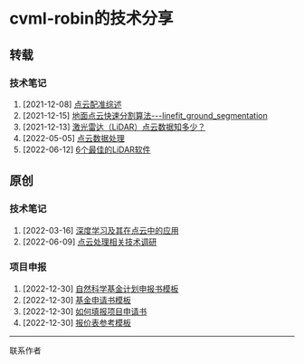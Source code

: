 # cvml-robin的技术分享

## 转载

### 技术笔记

1. [2021-12-08] [点云配准综述](https://zhuanlan.zhihu.com/p/91275450)
2. [2021-12-15] [地面点云快速分割算法---linefit_ground_segmentation](https://zhuanlan.zhihu.com/p/123220950)
3. [2021-12-13] [激光雷达（LiDAR）点云数据知多少？](https://zhuanlan.zhihu.com/p/388184506)
4. [2022-05-05] [点云数据处理](https://zhuanlan.zhihu.com/p/498892147)
5. [2022-06-12] [6个最佳的LiDAR软件](http://www.bimant.com/blog/5-free-lidar-apps/)

## 原创

### 技术笔记

1. [2022-03-16] [深度学习及其在点云中的应用](./technical-reports/深度学习及其在点云中的应用.pptx)
1. [2022-06-09] [点云处理相关技术调研](./technical-reports/点云处理相关技术调研.docx)



### 项目申报

1. [2022-12-30] [自然科学基金计划申报书模板](https://drive.google.com/drive/folders/11yq8Zo_9piDUfTIQffNvuiPw5H7Br05o?usp=drive_link)
1. [2022-12-30] [基金申请书模板](https://drive.google.com/drive/folders/11yq8Zo_9piDUfTIQffNvuiPw5H7Br05o?usp=drive_link)
1. [2022-12-30] [如何填报项目申请书](https://drive.google.com/drive/folders/11yq8Zo_9piDUfTIQffNvuiPw5H7Br05o?usp=drive_link)
1. [2022-12-30] [报价表参考模板](https://drive.google.com/drive/folders/11yq8Zo_9piDUfTIQffNvuiPw5H7Br05o?usp=drive_link)



------

联系作者
